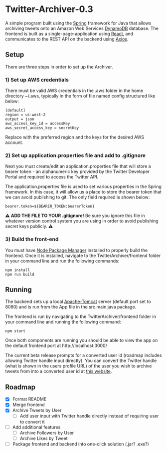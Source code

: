 # Twitter-Archiver-0.3
A simple program built using the [Spring](https://spring.io/) framework for Java that allows archiving tweets onto an Amazon Web Services [DynamoDB](https://aws.amazon.com/dynamodb/) database.
The frontend is built as a single-page-application using [React](https://react.dev/), and communicates to the REST API on the backend using [Axios](https://axios-http.com/).

## Setup
There are three steps in order to set up the Archiver.

### 1) Set up AWS credentials
There must be valid AWS credentials in the .aws folder in the home directory ~/.aws, typically in the form of file named config structured like below:

```
[default]
region = us-west-2
output = json
aws_access_key_id = accessKey
aws_secret_access_key = secretKey
```
Replace with the preferred region and the keys for the desired AWS account.


### 2) Set up application.properties file and add to .gitignore
Next you must create/edit an application.properties file that will store a bearer token - an alphanumeric key provided by the Twitter Developer Portal and required to access the Twitter API.

The application.properties file is used to set various properties in the Spring framework. In this case, it will allow us a place to store the bearer token that we can avoid publishing to git. The only field required is shown below:
```
bearer.token=${BEARER_TOKEN:bearerToken}
```
⚠️ **ADD THE FILE TO YOUR .gitignore!** Be sure you ignore this file in whatever version control system you are using in order to avoid publishing secret keys publicly. ⚠️

### 3) Build the front-end
You must have [Node Package Manager](https://docs.npmjs.com/downloading-and-installing-node-js-and-npm) installed to properly build the frontend.
Once it is installed, navigate to the TwitterArchiver/frontend folder in your command line and run the following commands:
```
npm install
npm run build
```
## Running
The backend sets up a local [Apache-Tomcat](https://tomcat.apache.org/) server (default port set to 8080) and is run from the App file in the src.main.java package.

The frontend is run by navigating to the TwitterArchiver/frontend folder in your command line and running the following command:
```
npm start
```
Once both components are running you should be able to view the app on the default frontend port at http://localhost:3000/ 

The current beta release prompts for a converted user id (roadmap includes allowing Twitter handle input directly). You can convert the Twitter handle (what is shown in the users profile URL) of the user you wish to archive tweets from into a converted user id at [this website](https://tweeterid.com/).

## Roadmap
- [x] Format README
- [x] Merge frontend
- [x] Archive Tweets by User
    - [ ] Add user input with Twitter handle directly instead of requiring user to convert it 
- [ ] Add additional features
    - [ ] Archive Followers by User
    - [ ] Archive Likes by Tweet
- [ ] Package frontend and backend into one-click solution (.jar? .exe?)
